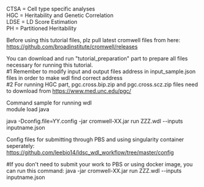 CTSA = Cell type specific analyses  
HGC = Heritability and Genetic Correlation  
LDSE = LD Score Estimation  
PH = Partitioned Heritability  

Before using this tutorial files, plz pull latest cromwell files from here: https://github.com/broadinstitute/cromwell/releases 

You can download and run "tutorial_preparation" part to prepare all files necessary for running this tutorial.    
#1 Remember to modify input and output files address in input_sample.json files in order to make wdl find correct address  
#2 For running HGC part, pgc.cross.bip.zip and pgc.cross.scz.zip files need to download from https://www.med.unc.edu/pgc/   

Command sample for running wdl  
module load java

java -Dconfig.file=YY.config -jar cromwell-XX.jar run ZZZ.wdl --inputs inputname.json

Config files for submitting through PBS and using singularity container seperately: https://github.com/leebio14/ldsc_wdl_workflow/tree/master/config

#If you don't need to submit your work to PBS or using docker image, you can run this command:
java -jar cromwell-XX.jar run ZZZ.wdl --inputs inputname.json


